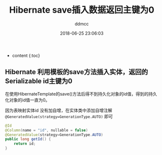 ﻿---
layout: post
title:  "Hibernate save插入数据返回主键为0"
date:   2018-06-25 23:06:03
categories: Hibernate 
tags: Hibernate Serializable
author: ddmcc
---

* content
{:toc}




## Hibernate 利用模板的save方法插入实体，返回的Serializable id主键为0


在使用HibernateTemplate的save()方法后得不到持久化对象的id值，得到的持久化对象的id值一直为0。

因为表映射实体id 没有加自增，在实体类中添加自增注解 `@GeneratedValue(strategy=GenerationType.AUTO)` 即可

```java
@Id
@Column(name = "id", nullable = false)
@GeneratedValue(strategy=GenerationType.AUTO)
public long getId() {
    return id;
}
```

